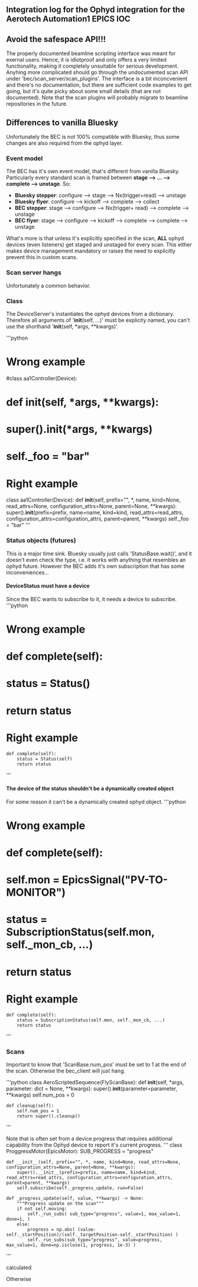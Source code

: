 







## Integration log for the Ophyd integration for the Aerotech Automation1 EPICS IOC


## Avoid the safespace API!!!

The properly documented beamline scripting interface was meant for exernal users. Hence, it is idiotproof and only offers a very limited functionality, making it completely unsuitable for serious development. Anyhing more complicated should go through the undocumented scan API under 'bec/scan_server/scan_plugins'. The interface is a bit inconcvenient and there's no documentation, but there are sufficient code examples to get going, but it's quite picky about some small details (that are not documented). Note that the scan plugins will probably migrate to beamline repositories in the future.

## Differences to vanilla Bluesky

Unfortunately the BEC is not 100% compatible with Bluesky, thus some changes are also required from the ophyd layer.

### Event model

The BEC has it's own event model, that's different from vanilla Bluesky. Particularly every standard scan is framed between **stage --> ... --> complete --> unstage**. So:

  - **Bluesky stepper**: configure --> stage --> Nx(trigger+read) --> unstage
  - **Bluesky flyer**: configure --> kickoff --> complete --> collect
  - **BEC stepper**: stage --> configure --> Nx(trigger+ read) --> complete --> unstage
  - **BEC flyer**: stage --> configure --> kickoff --> complete --> complete --> unstage

What's more is that unless it's explicitly specified in the scan, **ALL** ophyd devices (even listeners) get staged and unstaged for every scan. This either makes device management mandatory or raises the need to explicitly prevent this in custom scans.

### Scan server hangs

Unfortunately a common behavior.

### Class 

The DeviceServer's instantiates the ophyd devices from a dictionary. Therefore all arguments of '__init__(self, ...)' must be explicity named, you can't use the shorthand '__init__(self, *args, **kwargs)'.

'''python
# Wrong example
#class aa1Controller(Device):
#    def __init__(self, *args, **kwargs):
#        super().__init__(*args, **kwargs)
#        self._foo = "bar"

# Right example
class aa1Controller(Device):
    def __init__(self, prefix="", *, name, kind=None, read_attrs=None, configuration_attrs=None, parent=None, **kwargs):
        super().__init__(prefix=prefix, name=name, kind=kind, read_attrs=read_attrs, configuration_attrs=configuration_attrs, parent=parent, **kwargs)
        self._foo = "bar"
'''

### Status objects (futures)

This is a major time sink. Bluesky usually just calls 'StatusBase.wait()', and it doesn't even check the type, i.e. it works with anything that resembles an ophyd future. However the BEC adds it's own subscription that has some inconveniences...

#### DeviceStatus must have a device
Since the BEC wants to subscribe to it, it needs a device to subscribe.
'''python
# Wrong example
#    def complete(self):
#        status = Status()
#        return status

# Right example 
    def complete(self):
        status = Status(self)
        return status
'''

#### The device of the status shouldn't be a dynamically created object
For some reason it can't be a dynamically created ophyd object.
'''python
# Wrong example
#    def complete(self):
#        self.mon = EpicsSignal("PV-TO-MONITOR")
#        status = SubscriptionStatus(self.mon, self._mon_cb, ...)
#        return status

# Right example 
    def complete(self):
        status = SubscriptionStatus(self.mon, self._mon_cb, ...)
        return status        
'''


### Scans

Important to know that 'ScanBase.num_pos' must be set to 1 at the end of the scan. Otherwise the bec_client will just hang.




'''python
class AeroScriptedSequence(FlyScanBase):
    def __init__(self, *args, parameter: dict = None, **kwargs):
        super().__init__(parameter=parameter, **kwargs)
        self.num_pos = 0

    def cleanup(self):
        self.num_pos = 1
        return super().cleanup()
'''

Note that is often set from a  device progress that requires additional capability from the Ophyd device to report it's current progress. 
'''
class ProggressMotor(EpicsMotor):
    SUB_PROGRESS = "progress"

    def __init__(self, prefix="", *, name, kind=None, read_attrs=None, configuration_attrs=None, parent=None, **kwargs):
        super().__init__(prefix=prefix, name=name, kind=kind, read_attrs=read_attrs, configuration_attrs=configuration_attrs, parent=parent, **kwargs)
        self.subscribe(self._progress_update, run=False)

    def _progress_update(self, value, **kwargs) -> None:
        """Progress update on the scan"""
        if not self.moving:
            self._run_subs( sub_type="progress", value=1, max_value=1, done=1, )
        else:
            progress = np.abs( (value-self._startPosition)/(self._targetPosition-self._startPosition) )
            self._run_subs(sub_type="progress", value=progress, max_value=1, done=np.isclose(1, progress, 1e-3) )
'''

calculated 

Otherwise 










































